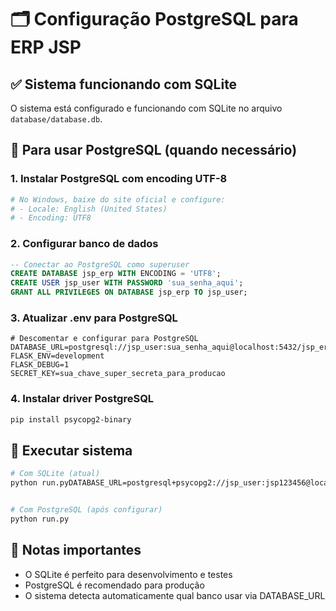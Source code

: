 # 🗂️ Configuração PostgreSQL para ERP JSP

## ✅ Sistema funcionando com SQLite
O sistema está configurado e funcionando com SQLite no arquivo `database/database.db`.

## 🐘 Para usar PostgreSQL (quando necessário)

### 1. Instalar PostgreSQL com encoding UTF-8
```bash
# No Windows, baixe do site oficial e configure:
# - Locale: English (United States)
# - Encoding: UTF8
```

### 2. Configurar banco de dados
```sql
-- Conectar ao PostgreSQL como superuser
CREATE DATABASE jsp_erp WITH ENCODING = 'UTF8';
CREATE USER jsp_user WITH PASSWORD 'sua_senha_aqui';
GRANT ALL PRIVILEGES ON DATABASE jsp_erp TO jsp_user;
```

### 3. Atualizar .env para PostgreSQL
```env
# Descomentar e configurar para PostgreSQL
DATABASE_URL=postgresql://jsp_user:sua_senha_aqui@localhost:5432/jsp_erp
FLASK_ENV=development
FLASK_DEBUG=1
SECRET_KEY=sua_chave_super_secreta_para_producao
```

### 4. Instalar driver PostgreSQL
```bash
pip install psycopg2-binary
```

## 🚀 Executar sistema
```bash
# Com SQLite (atual)
python run.pyDATABASE_URL=postgresql+psycopg2://jsp_user:jsp123456@localhost:5432/jsp_erp


# Com PostgreSQL (após configurar)
python run.py
```

## 📝 Notas importantes
- O SQLite é perfeito para desenvolvimento e testes
- PostgreSQL é recomendado para produção
- O sistema detecta automaticamente qual banco usar via DATABASE_URL
